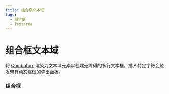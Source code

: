```yaml
---
title: 组合框文本域
tags:
  - 组合框
  - Textarea
---
```


# 组合框文本域

<Description>

将 [Combobox](/zh/docs/components/combobox) 渲染为文本域元素以创建无障碍的多行文本框。插入特定字符会触发带有动态建议的弹出面板。

</Description>

<Tags />

<ComponentPreview type="example"  name="ComboboxTextarea" />

<ExampleSection>

### 组合框

</ExampleSection>
